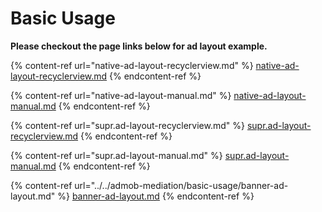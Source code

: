 # Basic Usage

**Please checkout the page links below for ad layout example.**

{% content-ref url="native-ad-layout-recyclerview.md" %}
[native-ad-layout-recyclerview.md](native-ad-layout-recyclerview.md)
{% endcontent-ref %}

{% content-ref url="native-ad-layout-manual.md" %}
[native-ad-layout-manual.md](native-ad-layout-manual.md)
{% endcontent-ref %}

{% content-ref url="supr.ad-layout-recyclerview.md" %}
[supr.ad-layout-recyclerview.md](supr.ad-layout-recyclerview.md)
{% endcontent-ref %}

{% content-ref url="supr.ad-layout-manual.md" %}
[supr.ad-layout-manual.md](supr.ad-layout-manual.md)
{% endcontent-ref %}

{% content-ref url="../../admob-mediation/basic-usage/banner-ad-layout.md" %}
[banner-ad-layout.md](../../admob-mediation/basic-usage/banner-ad-layout.md)
{% endcontent-ref %}

